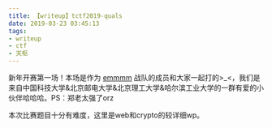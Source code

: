 ```yaml
---
title: 【writeup】tctf2019-quals
date: 2019-03-23 03:45:13
tags:
- writeup
- ctf
- 天枢
---
```


新年开赛第一场！本场是作为 [emmmm](https://ctftime.org/team/55193) 战队的成员和大家一起打的\>\_<，我们是来自中国科技大学&北京邮电大学&北京理工大学&哈尔滨工业大学的一群有爱的小伙伴哈哈哈。PS：郑老太强了orz

本次比赛题目十分有难度，这里是web和crypto的较详细wp。

<!-- more -->



